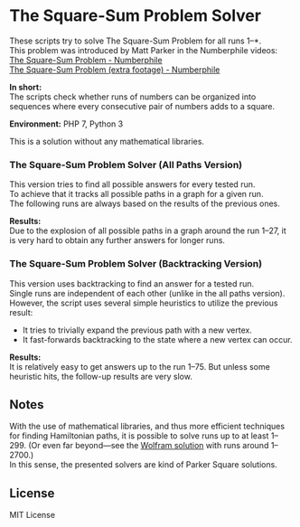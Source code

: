 The Square-Sum Problem Solver
========
These scripts try to solve The Square-Sum Problem for all runs 1&ndash;*.  
This problem was introduced by Matt Parker in the Numberphile videos:  
[The Square-Sum Problem - Numberphile](https://youtu.be/G1m7goLCJDY)  
[The Square-Sum Problem (extra footage) - Numberphile](https://youtu.be/7_ph5djCCnM)

**In short:**  
The scripts check whether runs of numbers can be organized into sequences where every consecutive pair of numbers adds to a square.

**Environment:** PHP 7, Python 3

This is a solution without any mathematical libraries.

### The Square-Sum Problem Solver (All Paths Version)
This version tries to find all possible answers for every tested run.  
To achieve that it tracks all possible paths in a graph for a given run.  
The following runs are always based on the results of the previous ones.

**Results:**  
Due to the explosion of all possible paths in a graph around the run 1&ndash;27, it is very hard to obtain any further answers for longer runs.

### The Square-Sum Problem Solver (Backtracking Version)
This version uses backtracking to find an answer for a tested run.  
Single runs are independent of each other (unlike in the all paths version).  
However, the script uses several simple heuristics to utilize the previous result:
- It tries to trivially expand the previous path with a new vertex.
- It fast-forwards backtracking to the state where a new vertex can occur. 

**Results:**  
It is relatively easy to get answers up to the run 1&ndash;75.
But unless some heuristic hits, the follow-up results are very slow.


## Notes
With the use of mathematical libraries, and thus more efficient techniques for finding Hamiltonian paths, it is possible to solve runs up to at least 1&ndash;299.
(Or even far beyond&mdash;see the [Wolfram solution](http://community.wolfram.com/groups/-/m/t/1264240) with runs around 1&ndash;2700.)  
In this sense, the presented solvers are kind of Parker Square solutions.


## License
MIT License
